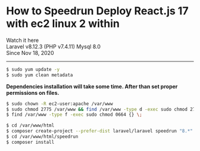 # How to Speedrun Deploy React.js 17 with ec2 linux 2 within 
Watch it here   
Laravel v8.12.3 (PHP v7.4.11) Mysql 8.0  
Since Nov 18, 2020  

---  
```sh
$ sudo yum update -y  
$ sudo yum clean metadata  
```


**Dependencies installation will take some time. After than set proper permissions on files.**  
```sh
$ sudo chown -R ec2-user:apache /var/www  
$ sudo chmod 2775 /var/www && find /var/www -type d -exec sudo chmod 2775 {} \;  
$ find /var/www -type f -exec sudo chmod 0664 {} \;  

$ cd /var/www/html  
$ composer create-project --prefer-dist laravel/laravel speedrun "8.*"  
$ cd /var/www/html/speedrun  
$ composer install  
